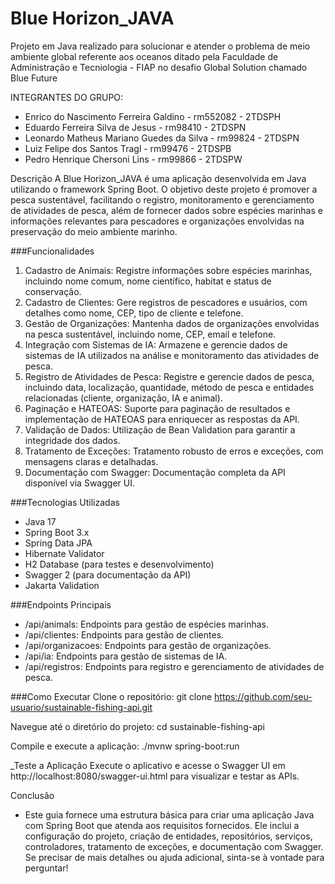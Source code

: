 # Blue Horizon_JAVA
Projeto em Java realizado para solucionar e atender o problema de meio ambiente global referente aos oceanos ditado pela Faculdade de Administração e Tecniologia - FIAP no desafio Global Solution chamado Blue Future

INTEGRANTES DO GRUPO:
- Enrico do Nascimento Ferreira Galdino - rm552082 - 2TDSPH
- Eduardo Ferreira Silva de Jesus - rm98410 - 2TDSPN
- Leonardo Matheus Mariano Guedes da Silva - rm99824 - 2TDSPN
- Luiz Felipe dos Santos Tragl - rm99476 - 2TDSPB
- Pedro Henrique Chersoni Lins - rm99866 - 2TDSPW

Descrição
A Blue Horizon_JAVA é uma aplicação desenvolvida em Java utilizando o framework Spring Boot. O objetivo deste projeto é promover a pesca sustentável, facilitando o registro, monitoramento e gerenciamento de atividades de pesca, além de fornecer dados sobre espécies marinhas e informações relevantes para pescadores e organizações envolvidas na preservação do meio ambiente marinho.

###Funcionalidades
1. Cadastro de Animais: Registre informações sobre espécies marinhas, incluindo nome comum, nome científico, habitat e status de conservação.
2. Cadastro de Clientes: Gere registros de pescadores e usuários, com detalhes como nome, CEP, tipo de cliente e telefone.
3. Gestão de Organizações: Mantenha dados de organizações envolvidas na pesca sustentável, incluindo nome, CEP, email e telefone.
4. Integração com Sistemas de IA: Armazene e gerencie dados de sistemas de IA utilizados na análise e monitoramento das atividades de pesca.
5. Registro de Atividades de Pesca: Registre e gerencie dados de pesca, incluindo data, localização, quantidade, método de pesca e entidades relacionadas (cliente, organização, IA e animal).
6. Paginação e HATEOAS: Suporte para paginação de resultados e implementação de HATEOAS para enriquecer as respostas da API.
7. Validação de Dados: Utilização de Bean Validation para garantir a integridade dos dados.
8. Tratamento de Exceções: Tratamento robusto de erros e exceções, com mensagens claras e detalhadas.
9. Documentação com Swagger: Documentação completa da API disponível via Swagger UI.

###Tecnologias Utilizadas
- Java 17
- Spring Boot 3.x
- Spring Data JPA
- Hibernate Validator
- H2 Database (para testes e desenvolvimento)
- Swagger 2 (para documentação da API)
- Jakarta Validation

###Endpoints Principais
- /api/animals: Endpoints para gestão de espécies marinhas.
- /api/clientes: Endpoints para gestão de clientes.
- /api/organizacoes: Endpoints para gestão de organizações.
- /api/ia: Endpoints para gestão de sistemas de IA.
- /api/registros: Endpoints para registro e gerenciamento de atividades de pesca.

###Como Executar
Clone o repositório:
git clone https://github.com/seu-usuario/sustainable-fishing-api.git

Navegue até o diretório do projeto:
cd sustainable-fishing-api

Compile e execute a aplicação:
./mvnw spring-boot:run

_Teste a Aplicação
Execute o aplicativo e acesse o Swagger UI em http://localhost:8080/swagger-ui.html para visualizar e testar as APIs.

Conclusão
- Este guia fornece uma estrutura básica para criar uma aplicação Java com Spring Boot que atenda aos requisitos fornecidos. Ele inclui a configuração do projeto, criação de entidades, repositórios, serviços, controladores, tratamento de exceções, e documentação com Swagger. Se precisar de mais detalhes ou ajuda adicional, sinta-se à vontade para perguntar!
